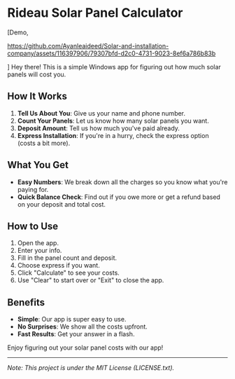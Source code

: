 
# Rideau Solar Panel Calculator
[Demo, 

https://github.com/Ayanleaideed/Solar-and-installation-company/assets/116397906/79307bfd-d2c0-4731-9023-8ef6a786b83b

]
Hey there! This is a simple Windows app for figuring out how much solar panels will cost you.

## How It Works

1. **Tell Us About You**: Give us your name and phone number.
2. **Count Your Panels**: Let us know how many solar panels you want.
3. **Deposit Amount**: Tell us how much you've paid already.
4. **Express Installation**: If you're in a hurry, check the express option (costs a bit more).

## What You Get

- **Easy Numbers**: We break down all the charges so you know what you're paying for.
- **Quick Balance Check**: Find out if you owe more or get a refund based on your deposit and total cost.

## How to Use

1. Open the app.
2. Enter your info.
3. Fill in the panel count and deposit.
4. Choose express if you want.
5. Click "Calculate" to see your costs.
6. Use "Clear" to start over or "Exit" to close the app.

## Benefits

- **Simple**: Our app is super easy to use.
- **No Surprises**: We show all the costs upfront.
- **Fast Results**: Get your answer in a flash.

Enjoy figuring out your solar panel costs with our app! 

---

*Note: This project is under the MIT License (LICENSE.txt).*
